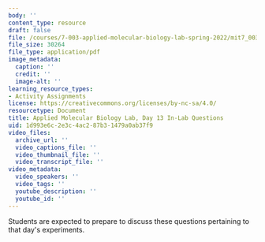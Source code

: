 ```yaml
---
body: ''
content_type: resource
draft: false
file: /courses/7-003-applied-molecular-biology-lab-spring-2022/mit7_003_s22_day_13_ilq.pdf
file_size: 30264
file_type: application/pdf
image_metadata:
  caption: ''
  credit: ''
  image-alt: ''
learning_resource_types:
- Activity Assignments
license: https://creativecommons.org/licenses/by-nc-sa/4.0/
resourcetype: Document
title: Applied Molecular Biology Lab, Day 13 In-Lab Questions
uid: 1d993e6c-2e3c-4ac2-87b3-1479a0ab37f9
video_files:
  archive_url: ''
  video_captions_file: ''
  video_thumbnail_file: ''
  video_transcript_file: ''
video_metadata:
  video_speakers: ''
  video_tags: ''
  youtube_description: ''
  youtube_id: ''
---
```

Students are expected to prepare to discuss these questions pertaining to that day's experiments.